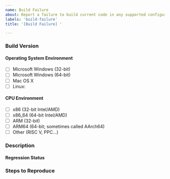 ```yaml
---
name: Build Failure
about: Report a failure to build current code in any supported configuration.
labels: 'build-failure'
title: '[Build Failure] '

---
```

<!--
Use this template if the code in main fails to build for you.  If your problem happens at runtime, please use the issue template `Runtime Crash` or the issue template `Runtime Bug`, as appropriate.

Please use a descriptive title. Include in the title the _first_ error message. Attach your buildlog if possible.
-->

### Build Version
<!--
If you fetched the source from Git, state the Git commit you used, preferably as the full 40-digit commit hash.  Please do **not** say "HEAD", "current", or similar relative references.  
The meaning of relative references can change as contributors publish new code.  The 40-digit commit hash will not change.
-->

#### Operating System Environment
<!--
State what host platform (Microsoft Windows, Mac OS X, or Linux) you tried.  If you tried multiple, list all of them.
-->
* [ ] Microsoft Windows (32-bit)
* [ ] Microsoft Windows (64-bit)
* [ ] Mac OS X
* [ ] Linux: <specify distribution and version>

#### CPU Environment
<!--
Indicate which CPU families were targeted.  Some bugs are only visible on certain architectures, since other architectures hide the consequences of the mistake.
If unsure, omit this section.  Generally, if you are on an architecture that requires special consideration, you will know your architecture.
-->
* [ ] x86 (32-bit Intel/AMD)
* [ ] x86\_64 (64-bit Intel/AMD)
* [ ] ARM (32-bit)
* [ ] ARM64 (64-bit; sometimes called AArch64)
* [ ] Other (RISC V, PPC...)

### Description
<!--
Describe the issue here.
-->

#### Regression Status
<!--
What is the oldest Git commit known to present the problem?  What is the newest Git commit known not to present the problem?
-->

### Steps to Reproduce
<!--
If you performed build steps outside of the build steps listed in the README.md file, please list them here.
-->
